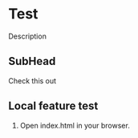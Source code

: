 # Test

Description

## SubHead

Check this out

## Local feature test

1. Open index.html in your browser.